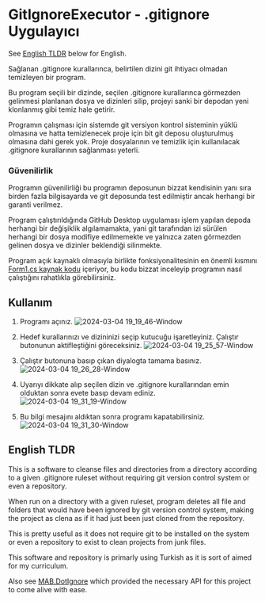 # GitIgnoreExecutor - .gitignore Uygulayıcı
 See [English TLDR](https://github.com/SametHope/GitIgnoreExecutor/blob/main/README.md#english-tldr) below for English.  

 Sağlanan .gitignore kurallarınca, belirtilen dizini git ihtiyacı olmadan temizleyen bir program.  

 Bu program seçili bir dizinde, seçilen .gitignore kurallarınca görmezden gelinmesi planlanan dosya ve dizinleri silip, projeyi sanki bir depodan yeni klonlanmış gibi temiz hale getirir.

 Programın çalışması için sistemde git versiyon kontrol sisteminin yüklü olmasına ve hatta temizlenecek proje için bit git deposu oluşturulmuş olmasına dahi gerek yok. 
 Proje dosyalarının ve temizlik için kullanılacak .gitignore kurallarının sağlanması yeterli.  

### Güvenilirlik
 Programın güvenilirliği bu programın deposunun bizzat kendisinin yanı sıra birden fazla bilgisayarda ve git deposunda test edilmiştir ancak herhangi bir garanti verilmez.  
 
 Program çalıştırıldığında GitHub Desktop uygulaması işlem yapılan depoda herhangi bir değişiklik algılamamakta, yani git tarafından izi sürülen herhangi bir dosya modifiye edilmemekte ve yalnızca zaten
 görmezden gelinen dosya ve dizinler beklendiği silinmekte.

 Program açık kaynaklı olmasıyla birlikte fonksiyonalitesinin en önemli kısmını [Form1.cs kaynak kodu](https://github.com/SametHope/GitIgnoreExecutor/blob/main/Form1.cs) içeriyor, bu kodu bizzat inceleyip programın nasıl çalıştığını rahatlıkla görebilirsiniz.
 
 ## Kullanım

 1. Programı açınız.
![2024-03-04 19_19_46-Window](https://github.com/SametHope/GitIgnoreExecutor/assets/85421686/3019c94e-404c-4663-a6a7-0871aaede7ba)

 2. Hedef kurallarınızı ve dizininizi seçip kutucuğu işaretleyiniz. Çalıştır butonunun aktifleştiğini göreceksiniz.
![2024-03-04 19_25_57-Window](https://github.com/SametHope/GitIgnoreExecutor/assets/85421686/ffe4d6f8-d998-4f61-9933-710f0e26bd16)

 3. Çalıştır butonuna basıp çıkan diyalogta tamama basınız.
![2024-03-04 19_26_28-Window](https://github.com/SametHope/GitIgnoreExecutor/assets/85421686/a1ccc1d1-d803-418e-9e4a-86e52c6cf2b6)

 4. Uyarıyı dikkate alıp seçilen dizin ve .gitignore kurallarından emin olduktan sonra evete basıp devam ediniz.
![2024-03-04 19_31_19-Window](https://github.com/SametHope/GitIgnoreExecutor/assets/85421686/b9e97994-fbfb-46b5-aea8-8f6228e9d95b)   

 5. Bu bilgi mesajını aldıktan sonra programı kapatabilirsiniz.
![2024-03-04 19_31_30-Window](https://github.com/SametHope/GitIgnoreExecutor/assets/85421686/c79f37e2-8846-4b19-accd-4f218dfc65a8)   

## English TLDR
This is a software to cleanse files and directories from a directory according to a given .gitignore ruleset without requiring git version control system or even a repository.  

When run on a directory with a given ruleset, program deletes all file and folders that would have been ignored by git version control system, making the project as clena as if it had just been just cloned from the repository.  

This is pretty useful as it does not require git to be installed on the system or even a repository to exist to clean projects from junk files.

This software and repository is primarly using Turkish as it is sort of aimed for my curriculum.

Also see [MAB.DotIgnore](https://github.com/markashleybell/MAB.DotIgnore) which provided the necessary API for this project to come alive with ease.
